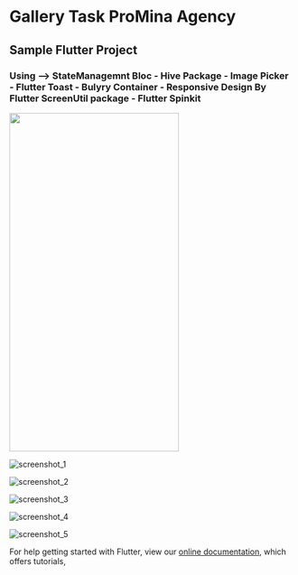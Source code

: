 # Gallery Task ProMina Agency

## Sample Flutter Project 

### Using --> StateManagemnt  Bloc - Hive Package - Image Picker - Flutter Toast - Bulyry Container - Responsive Design By Flutter ScreenUtil package - Flutter Spinkit

<img src="https://user-images.githubusercontent.com/92197988/200158075-0401b896-bb78-4979-a555-4b1411d4cd10.png?raw=true" width="300" height="600"/>

![screenshot_1](https://user-images.githubusercontent.com/92197988/200158075-0401b896-bb78-4979-a555-4b1411d4cd10.png)

![screenshot_2](https://user-images.githubusercontent.com/92197988/200158072-cc1e8735-62fc-4299-9e08-4deff66f7439.png)



![screenshot_3](https://user-images.githubusercontent.com/92197988/200158114-65bf81e2-6be5-4180-be6f-1299d71164e9.png)



![screenshot_4](https://user-images.githubusercontent.com/92197988/200158115-9162aa4b-0b1c-4caf-bc9a-a9c4cd0ea478.png)


![screenshot_5](https://user-images.githubusercontent.com/92197988/200158117-3cd5f064-60f0-4575-be5a-981d0da6dbb8.png)


For help getting started with Flutter, view our
[online documentation](https://flutter.dev/docs), which offers tutorials,


